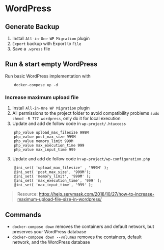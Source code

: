 # WordPress
## Generate Backup

1. Install `All-in-One WP Migration` plugin
2. `Export` backup with Export to `File`
3. Save a `.wpress` file

## Run & start empty WordPress
Run basic WordPress implementation with 
```
    docker-compose up -d 
```

### Increase maximum upload file

1. Install `All-in-One WP Migration` plugin
2. All permissions to the project folder to avoid compatibility problems `sudo chmod -R 777 wordpress`, only do it for local execution 
3. Update and add de follow code in `wp-project/.htaccess` 
```
    php_value upload_max_filesize 999M
    php_value post_max_size 999M
    php_value memory_limit 999M
    php_value max_execution_time 999
    php_value max_input_time 999
```
3. Update and add de follow code in `wp-project/wp-configuration.php`
```
    @ini_set( 'upload_max_filesize' , '999M' );
    @ini_set( 'post_max_size', '999M');
    @ini_set( 'memory_limit', '999M' );
    @ini_set( 'max_execution_time', '999' );
    @ini_set( 'max_input_time', '999' );
```

> Resource: https://help.servmask.com/2018/10/27/how-to-increase-maximum-upload-file-size-in-wordpress/

## Commands
* `docker-compose down` removes the containers and default network, but preserves your WordPress database
* `docker-compose down --volumes` removes the containers, default network, and the WordPress database